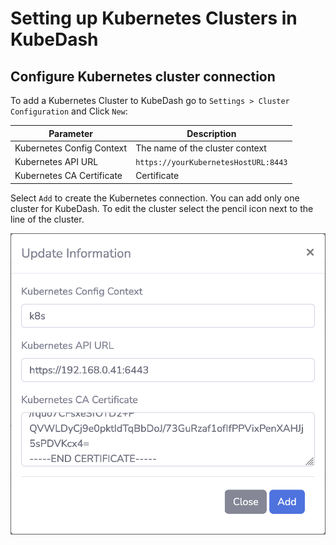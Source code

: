 # Setting up Kubernetes Clusters in KubeDash

## Configure Kubernetes cluster connection

To add a Kubernetes Cluster to KubeDash go to `Settings > Cluster Configuration` and Click `New`:

| Parameter | Description |
|-----------|-------------|
| Kubernetes Config Context  | The name of the cluster context |
| Kubernetes API URL | `https://yourKubernetesHostURL:8443` |
| Kubernetes CA Certificate | Certificate |

Select `Add` to create the Kubernetes connection. You can add only one cluster for KubeDash. To edit the cluster select the pencil icon next to the line of the cluster.

![Kubernetes Clusters](../img/KubeDash_1.0_pic_06_k8s_config.png)